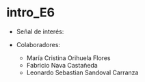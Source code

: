 # intro_E6

- Señal de interés: 

- Colaboradores:
  - María Cristina Orihuela Flores
  - Fabricio Nava Castañeda
  - Leonardo Sebastian Sandoval Carranza
